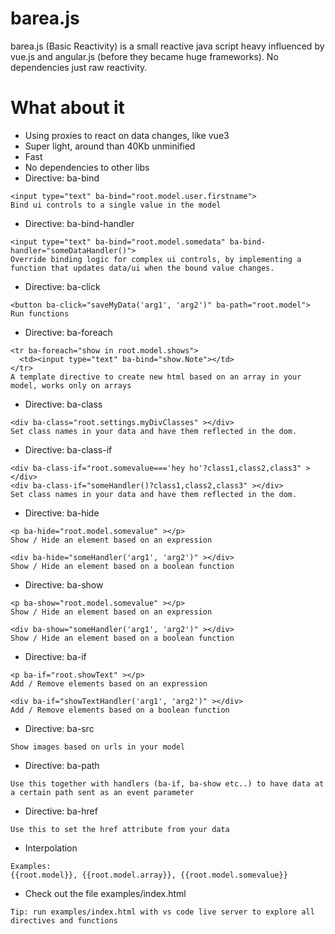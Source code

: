 # barea.js
barea.js (Basic Reactivity) is a small reactive java script heavy influenced by vue.js and angular.js (before they became huge frameworks).
No dependencies just raw reactivity.

# What about it

* Using proxies to react on data changes, like vue3
* Super light, around than 40Kb unminified
* Fast
* No dependencies to other libs
* Directive: ba-bind
```
<input type="text" ba-bind="root.model.user.firstname">
Bind ui controls to a single value in the model
```
* Directive: ba-bind-handler
```
<input type="text" ba-bind="root.model.somedata" ba-bind-handler="someDataHandler()">
Override binding logic for complex ui controls, by implementing a function that updates data/ui when the bound value changes.
```
* Directive: ba-click
```
<button ba-click="saveMyData('arg1', 'arg2')" ba-path="root.model">
Run functions
```
* Directive: ba-foreach
```
<tr ba-foreach="show in root.model.shows">
  <td><input type="text" ba-bind="show.Note"></td>
</tr>
A template directive to create new html based on an array in your model, works only on arrays
```
* Directive: ba-class
```
<div ba-class="root.settings.myDivClasses" ></div>
Set class names in your data and have them reflected in the dom.
```
* Directive: ba-class-if
```
<div ba-class-if="root.somevalue==='hey ho'?class1,class2,class3" ></div>
<div ba-class-if="someHandler()?class1,class2,class3" ></div>
Set class names in your data and have them reflected in the dom.
```
* Directive: ba-hide
```
<p ba-hide="root.model.somevalue" ></p>
Show / Hide an element based on an expression

<div ba-hide="someHandler('arg1', 'arg2')" ></div>
Show / Hide an element based on a boolean function
```
* Directive: ba-show
```
<p ba-show="root.model.somevalue" ></p>
Show / Hide an element based on an expression

<div ba-show="someHandler('arg1', 'arg2')" ></div>
Show / Hide an element based on a boolean function
```
* Directive: ba-if
```
<p ba-if="root.showText" ></p>
Add / Remove elements based on an expression

<div ba-if="showTextHandler('arg1', 'arg2')" ></div>
Add / Remove elements based on a boolean function
```
* Directive: ba-src
```
Show images based on urls in your model
```
* Directive: ba-path
```
Use this together with handlers (ba-if, ba-show etc..) to have data at a certain path sent as an event parameter
```
* Directive: ba-href
```
Use this to set the href attribute from your data
```
* Interpolation
```
Examples:
{{root.model}}, {{root.model.array}}, {{root.model.somevalue}}
```
* Check out the file examples/index.html
```
Tip: run examples/index.html with vs code live server to explore all directives and functions
```
